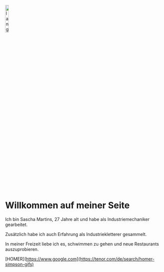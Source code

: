 <p align="left"><img width=15%" src="https://github.com/alansmathew/alansmathew/raw/master/lang.gif" alt="lang image here" /></p>

# Willkommen auf meiner Seite

<p>Ich bin Sascha Martins, 27 Jahre alt und habe als Industriemechaniker gearbeitet.</p> 
<p>Zusätzlich habe ich auch Erfahrung als Industriekletterer gesammelt.</p>
<p>In meiner Freizeit liebe ich es, schwimmen zu gehen und neue Restaurants auszuprobieren.</p>

[HOMER](https://www.google.com](https://tenor.com/de/search/homer-simpson-gifs)

